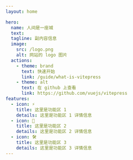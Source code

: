 ```yaml
---
layout: home

hero:
  name: 人间是一座城
  text:
  tagline: 副内容信息
  image:
    src: /logo.png
    alt: 网站的 logo 图片
  actions:
    - theme: brand
      text: 快速开始
      link: /guide/what-is-vitepress
    - theme: alt
      text: 在 github 上查看
      link: https://github.com/vuejs/vitepress
features:
  - icon: ⚡️
    title: 这里是功能区 1
    details: 这里是功能区 1 详情信息
  - icon: 🖖
    title: 这里是功能区 2
    details: 这里是功能区 2 详情信息
  - icon: 🛠️
    title: 这里是功能区 3
    details: 这里是功能区 3 详情信息
---
```


<style>
:root {
--vp-home-hero-name-color: purple;
}
:root {
--vp-home-hero-name-color: transparent;
--vp-home-hero-name-background: -webkit-linear-gradient(120deg, #bd34fe, #41d1ff);
}
</style>
